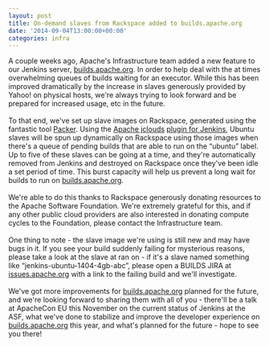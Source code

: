 ```yaml
---
layout: post
title: On-demand slaves from Rackspace added to builds.apache.org
date: '2014-09-04T13:00:00+00:00'
categories: infra
---
```

<div>A couple weeks ago, Apache's Infrastructure team added a new feature to our Jenkins server, <a href="http://builds.apache.org">builds.apache.org</a>. In order to help deal with the at times overwhelming queues of builds waiting for an executor. While this has been improved dramatically by the increase in slaves generously provided by Yahoo! on physical hosts, we're always trying to look forward and be prepared for increased usage, etc in the future.&nbsp;</div> 
  <div><br /></div> 
  <div>To that end, we've set up slave images on Rackspace, generated using the fantastic tool <a href="http://packer.io">Packer</a>. Using the <a href="http://jclouds.apache.org">Apache jclouds</a> <a href="https://wiki.jenkins-ci.org/display/JENKINS/JClouds+Plugin">plugin for Jenkins</a>, Ubuntu slaves will be spun up dynamically on Rackspace using those images when there's a queue of pending builds that are able to run on the “ubuntu” label. Up to five of these slaves can be going at a time, and they're automatically removed from Jenkins and destroyed on Rackspace once they've been idle a set period of time. This burst capacity will help us prevent a long wait for builds to run on <a href="http://builds.apache.org">builds.apache.org</a>.</div> 
  <div><br /></div> 
  <div>We're able to do this thanks to Rackspace generously donating resources to the Apache Software Foundation. We're extremely grateful for this, and if any other public cloud providers are also interested in donating compute cycles to the Foundation, please contact the Infrastructure team.</div> 
  <div><br /></div> 
  <div>One thing to note - the slave image we're using is still new and may have bugs in it. If you see your build suddenly failing for mysterious reasons, please take a look at the slave at ran on - if it's a slave named something like “jenkins-ubuntu-1404-4gb-abc”, please open a BUILDS JIRA at <a href="https://issues.apache.org">issues.apache.org</a> with a link to the failing build and we'll investigate.</div> 
  <div><br /></div> 
  <div>We've got more improvements for <a href="http://builds.apache.org">builds.apache.org</a> planned for the future, and we're looking forward to sharing them with all of you - there'll be a talk at ApacheCon EU this November on the current status of Jenkins at the ASF, what we've done to stabilize and improve the developer experience on <a href="http://builds.apache.org">builds.apache.org</a>&nbsp;this year, and what's planned for the future - hope to see you there!</div>
